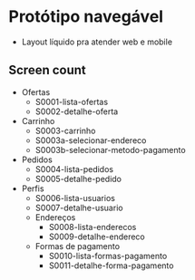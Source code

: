# Protótipo navegável

- Layout líquido pra atender web e mobile

## Screen count

- Ofertas
  - S0001-lista-ofertas
  - S0002-detalhe-oferta
- Carrinho
  - S0003-carrinho
  - S0003a-selecionar-endereco
  - S0003b-selecionar-metodo-pagamento
- Pedidos
  - S0004-lista-pedidos
  - S0005-detalhe-pedido
- Perfis
  - S0006-lista-usuarios
  - S0007-detalhe-usuario
  - Endereços
    - S0008-lista-enderecos
    - S0009-detalhe-endereco
  - Formas de pagamento
    - S0010-lista-formas-pagamento
    - S0011-detalhe-forma-pagamento